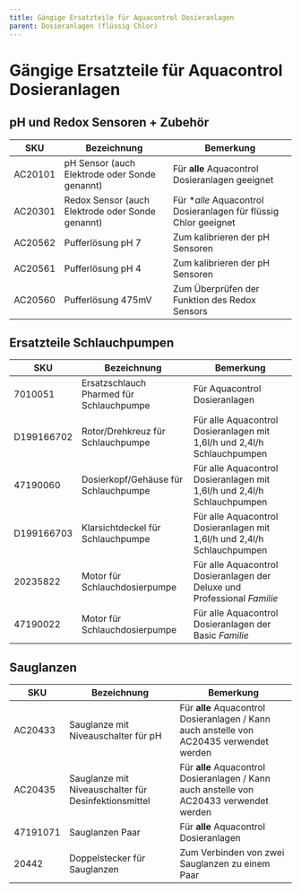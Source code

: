 ```yaml
---
title: Gängige Ersatzteile für Aquacontrol Dosieranlagen
parent: Dosieranlagen (flüssig Chlor)
---
```


# Gängige Ersatzteile für Aquacontrol Dosieranlagen

## pH und Redox Sensoren + Zubehör

| SKU | Bezeichnung | Bemerkung
| --- | --- | --- |
| AC20101 | pH Sensor (auch Elektrode oder Sonde genannt) | Für **alle** Aquacontrol Dosieranlagen geeignet |
| AC20301 | Redox Sensor (auch Elektrode oder Sonde genannt) | Für **alle* Aquacontrol Dosieranlagen für flüssig Chlor geeignet |
| AC20562 | Pufferlösung pH 7 | Zum kalibrieren der pH Sensoren |
| AC20561 | Pufferlösung pH 4 | Zum kalibrieren der pH Sensoren |
| AC20560 | Pufferlösung 475mV | Zum Überprüfen der Funktion des Redox Sensors |

## Ersatzteile Schlauchpumpen

| SKU | Bezeichnung | Bemerkung |
| --- | --- | --- |
| 7010051 | Ersatzschlauch Pharmed für Schlauchpumpe | Für Aquacontrol Dosieranlagen |
| D199166702 | Rotor/Drehkreuz für Schlauchpumpe | Für alle Aquacontrol Dosieranlagen mit 1,6l/h und 2,4l/h Schlauchpumpen |
| 47190060 | Dosierkopf/Gehäuse für Schlauchpumpe | Für alle Aquacontrol Dosieranlagen mit 1,6l/h und 2,4l/h Schlauchpumpen |
| D199166703 | Klarsichtdeckel für Schlauchpumpe | Für alle Aquacontrol Dosieranlagen mit 1,6l/h und 2,4l/h Schlauchpumpen |
| 20235822 | Motor für Schlauchdosierpumpe | Für alle Aquacontrol Dosieranlagen der Deluxe und Professional *Familie* |
| 47190022 | Motor für Schlauchdosierpumpe | Für alle Aquacontrol Dosieranlagen der Basic *Familie* |


## Sauglanzen

| SKU | Bezeichnung | Bemerkung |
| --- | --- | --- |
| AC20433 | Sauglanze mit Niveauschalter für pH | Für **alle** Aquacontrol Dosieranlagen / Kann auch anstelle von AC20435 verwendet werden |
| AC20435 | Sauglanze mit Niveauschalter für Desinfektionsmittel | Für **alle** Aquacontrol Dosieranlagen / Kann auch anstelle von AC20433 verwendet werden |
| 47191071 | Sauglanzen Paar | Für **alle** Aquacontrol Dosieranlagen |
| 20442 | Doppelstecker für Sauglanzen | Zum Verbinden von zwei Sauglanzen zu einem Paar |

